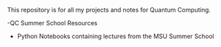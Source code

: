 This repository is for all my projects and notes for Quantum Computing.

-QC Summer School Resources
  - Python Notebooks containing lectures from the MSU Summer School 
